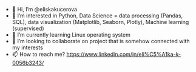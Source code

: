 - 👋 Hi, I’m @eliskakucerova
- 👀 I’m interested in Python, Data Science = data processing (Pandas, SQL), data visualization (Matplotlib, Seaborn, Plotly), Machine learning (supervised) 
- 🌱 I’m currently learning Linux operating system
- 💞️ I’m looking to collaborate on project that is somehow connected with my interests
- 📫 How to reach me? https://www.linkedin.com/in/eli%C5%A1ka-k-0056b3243/
